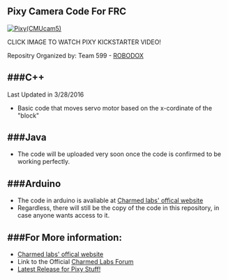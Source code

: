 ## Pixy Camera Code For FRC

[![Pixy(CMUcam5)](http://charmedlabs.com/default/wp-content/uploads/2013/08/Image-301.jpg)](https://youtu.be/J8sl3nMlYxM)

CLICK IMAGE TO WATCH PIXY KICKSTARTER VIDEO!

Repositry Organized by: Team 599 - [ROBODOX](http://therobodox.org/)

###C++
---
Last Updated in 3/28/2016

- Basic code that moves servo motor based on the x-cordinate of the "block"

###Java
---
- The code will be uploaded very soon once the code is confirmed to be working perfectly.

###Arduino
---
- The code in arduino is avaliable at [Charmed labs' offical website](http://charmedlabs.com/default/pixy-cmucam5/)
- Regardless, there will still be the copy of the code in this repository, in case anyone wants access to it.

###For More information:
---

- [Charmed labs' offical website](http://charmedlabs.com/default/pixy-cmucam5/)
- Link to the Official [Charmed Labs Forum](http://cmucam.org/projects/cmucam5/wiki)
- [Latest Release for Pixy Stuff!](http://cmucam.org/projects/cmucam5/wiki/Latest_release)
